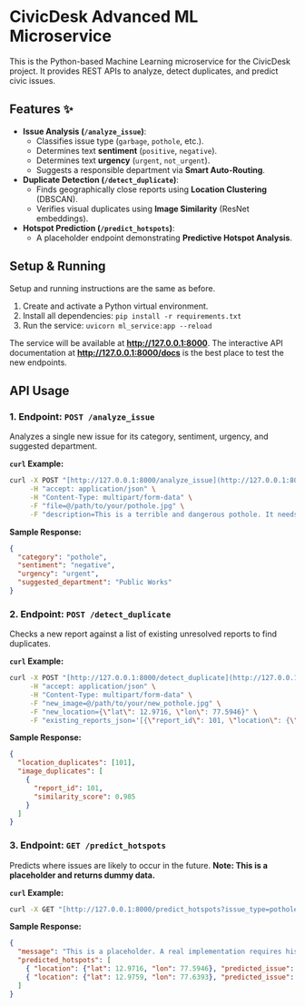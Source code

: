 # CivicDesk Advanced ML Microservice

This is the Python-based Machine Learning microservice for the CivicDesk project. It provides REST APIs to analyze, detect duplicates, and predict civic issues.

## Features ✨

-   **Issue Analysis (`/analyze_issue`)**:
    -   Classifies issue type (`garbage`, `pothole`, etc.).
    -   Determines text **sentiment** (`positive`, `negative`).
    -   Determines text **urgency** (`urgent`, `not_urgent`).
    -   Suggests a responsible department via **Smart Auto-Routing**.
-   **Duplicate Detection (`/detect_duplicate`)**:
    -   Finds geographically close reports using **Location Clustering** (DBSCAN).
    -   Verifies visual duplicates using **Image Similarity** (ResNet embeddings).
-   **Hotspot Prediction (`/predict_hotspots`)**:
    -   A placeholder endpoint demonstrating **Predictive Hotspot Analysis**.

## Setup & Running

Setup and running instructions are the same as before.

1.  Create and activate a Python virtual environment.
2.  Install all dependencies: `pip install -r requirements.txt`
3.  Run the service: `uvicorn ml_service:app --reload`

The service will be available at **http://127.0.0.1:8000**. The interactive API documentation at **http://127.0.0.1:8000/docs** is the best place to test the new endpoints.

## API Usage

### 1. Endpoint: `POST /analyze_issue`

Analyzes a single new issue for its category, sentiment, urgency, and suggested department.

**`curl` Example:**
```bash
curl -X POST "[http://127.0.0.1:8000/analyze_issue](http://127.0.0.1:8000/analyze_issue)" \
     -H "accept: application/json" \
     -H "Content-Type: multipart/form-data" \
     -F "file=@/path/to/your/pothole.jpg" \
     -F "description=This is a terrible and dangerous pothole. It needs to be fixed urgently!"
```
**Sample Response:**
```json
{
  "category": "pothole",
  "sentiment": "negative",
  "urgency": "urgent",
  "suggested_department": "Public Works"
}
```

### 2. Endpoint: `POST /detect_duplicate`

Checks a new report against a list of existing unresolved reports to find duplicates.

**`curl` Example:**
```bash
curl -X POST "[http://127.0.0.1:8000/detect_duplicate](http://127.0.0.1:8000/detect_duplicate)" \
     -H "accept: application/json" \
     -H "Content-Type: multipart/form-data" \
     -F "new_image=@/path/to/your/new_pothole.jpg" \
     -F "new_location={\"lat\": 12.9716, \"lon\": 77.5946}" \
     -F "existing_reports_json='[{\"report_id\": 101, \"location\": {\"lat\": 12.9715, \"lon\": 77.5945}, \"image_url\": \"[https://i.imgur.com/your-image-url.jpg](https://i.imgur.com/your-image-url.jpg)\"}]'"
```
**Sample Response:**
```json
{
  "location_duplicates": [101],
  "image_duplicates": [
    {
      "report_id": 101,
      "similarity_score": 0.985
    }
  ]
}
```

### 3. Endpoint: `GET /predict_hotspots`

Predicts where issues are likely to occur in the future. **Note: This is a placeholder and returns dummy data.**

**`curl` Example:**
```bash
curl -X GET "[http://127.0.0.1:8000/predict_hotspots?issue_type=pothole](http://127.0.0.1:8000/predict_hotspots?issue_type=pothole)"
```
**Sample Response:**
```json
{
  "message": "This is a placeholder. A real implementation requires historical data.",
  "predicted_hotspots": [
    { "location": {"lat": 12.9716, "lon": 77.5946}, "predicted_issue": "pothole", "risk_score": 0.88 },
    { "location": {"lat": 12.9759, "lon": 77.6393}, "predicted_issue": "pothole", "risk_score": 0.76 }
  ]
}
```
